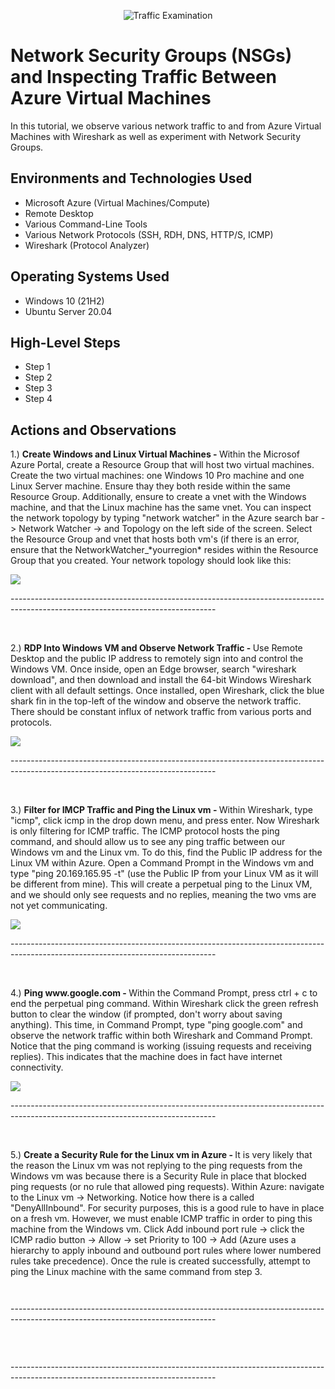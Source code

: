 <p align="center">
<img src="https://i.imgur.com/Ua7udoS.png" alt="Traffic Examination"/>
</p>

<h1>Network Security Groups (NSGs) and Inspecting Traffic Between Azure Virtual Machines</h1>
In this tutorial, we observe various network traffic to and from Azure Virtual Machines with Wireshark as well as experiment with Network Security Groups. <br />

<h2>Environments and Technologies Used</h2>

- Microsoft Azure (Virtual Machines/Compute)
- Remote Desktop
- Various Command-Line Tools
- Various Network Protocols (SSH, RDH, DNS, HTTP/S, ICMP)
- Wireshark (Protocol Analyzer)

<h2>Operating Systems Used </h2>

- Windows 10 (21H2)
- Ubuntu Server 20.04

<h2>High-Level Steps</h2>

- Step 1
- Step 2
- Step 3
- Step 4

<h2>Actions and Observations</h2>

<p> 1.) <strong>Create Windows and Linux Virtual Machines - </strong>Within the Microsof Azure Portal, create a Resource Group that will host two virtual machines. Create the two virtual machines: one Windows 10 Pro machine and one Linux Server machine. Ensure thay they both reside within the same Resource Group. Additionally, ensure to create a vnet with the Windows machine, and that the Linux machine has the same vnet. You can inspect the network topology by typing "network watcher" in the Azure search bar -> Network Watcher -> and Topology on the left side of the screen. Select the Resource Group and vnet that hosts both vm's (if there is an error, ensure that the NetworkWatcher_*yourregion* resides within the Resource Group that you created. Your network topology should look like this:
</p>
<p>
<img src="https://i.imgur.com/PH1ezql.png" />
</p>
<p>---------------------------------------------------------------------------------------------------------------------------------</p>
<br />

<p> 2.) <strong>RDP Into Windows VM and Observe Network Traffic - </strong>Use Remote Desktop and the public IP address to remotely sign into and control the Windows VM. Once inside, open an Edge browser, search "wireshark download", and then download and install the 64-bit Windows Wireshark client with all default settings. Once installed, open Wireshark, click the blue shark fin in the top-left of the window and observe the network traffic. There should be constant influx of network traffic from various ports and protocols.
</p>
<p>
<img src="https://i.imgur.com/9QdWUGy.png" />
</p>
<p>---------------------------------------------------------------------------------------------------------------------------------</p>
<br />

<p> 3.) <strong>Filter for IMCP Traffic and Ping the Linux vm - </strong>Within Wireshark, type "icmp", click icmp in the drop down menu, and press enter. Now Wireshark is only filtering for ICMP traffic. The ICMP protocol hosts the ping command, and should allow us to see any ping traffic between our Windows vm and the Linux vm. To do this, find the Public IP address for the Linux VM within Azure. Open a Command Prompt in the Windows vm and type "ping 20.169.165.95 -t" (use the Public IP from your Linux VM as it will be different from mine). This will create a perpetual ping to the Linux VM, and we should only see requests and no replies, meaning the two vms are not yet communicating.
</p>
<p>
<img src="https://i.imgur.com/1c1K960.png" />
</p>
<p>---------------------------------------------------------------------------------------------------------------------------------</p>
<br />

<p> 4.) <strong>Ping www.google.com - </strong>Within the Command Prompt, press ctrl + c to end the perpetual ping command. Within Wireshark click the green refresh button to clear the window (if prompted, don't worry about saving anything). This time, in Command Prompt, type "ping google.com" and observe the network traffic within both Wireshark and Command Prompt. Notice that the ping command is working (issuing requests and receiving replies). This indicates that the machine does in fact have internet connectivity.
</p>
<p>
<img src="https://i.imgur.com/9ulKmq8.png" />
</p>
<p>---------------------------------------------------------------------------------------------------------------------------------</p>
<br />

<p> 5.) <strong>Create a Security Rule for the Linux vm in Azure - </strong>It is very likely that the reason the Linux vm was not replying to the ping requests from the Windows vm was because there is a Security Rule in place that blocked ping requests (or no rule that allowed ping requests). Within Azure: navigate to the Linux vm -> Networking. Notice how there is a called "DenyAllInbound". For security purposes, this is a good rule to have in place on a fresh vm. However, we must enable ICMP traffic in order to ping this machine from the Windows vm. Click Add inbound port rule -> click the ICMP radio button -> Allow -> set Priority to 100 -> Add (Azure uses a hierarchy to apply inbound and outbound port rules where lower numbered rules take precedence). Once the rule is created successfully, attempt to ping the Linux machine with the same command from step 3. 
</p>
<p>
<img src="" />
</p>
<p>
<img src="" />
</p>
<p>---------------------------------------------------------------------------------------------------------------------------------</p>
<br />

<p> <strong></strong>
</p>
<p>
<img src="" />
</p>
<p>---------------------------------------------------------------------------------------------------------------------------------</p>
<br />
